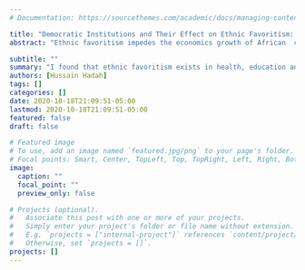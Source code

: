 ```yaml
---
# Documentation: https://sourcethemes.com/academic/docs/managing-content/

title: "Democratic Institutions and Their Effect on Ethnic Favoritism: Evidence from Sub Saharan Africa"
abstract: "Ethnic favoritism impedes the economics growth of African  country. This paper investigates the existence of ethnic favoritism in 21 sub-Saharan African countries. It also examines whether democratic institutions, through checks and balances, affect ethnic favoritism. Using the Demographic and Health surveys (DHS) from 21 African countries, and in line with the literature on ethnic favoritism, I found that ethnic favoritism exists in education, electrification, wealth, and infant mortality. I also found that democratic institutions curb ethnic favoritism."

subtitle: ""
summary: "I found that ethnic favoritism exists in health, education and wealth. I also found strong evidence suggesting that democratic institutions curb a leader's ability to favor their own ethnic group"
authors: [Hussain Hadah]
tags: []
categories: []
date: 2020-10-18T21:09:51-05:00
lastmod: 2020-10-18T21:09:51-05:00
featured: false
draft: false

# Featured image
# To use, add an image named `featured.jpg/png` to your page's folder.
# Focal points: Smart, Center, TopLeft, Top, TopRight, Left, Right, BottomLeft, Bottom, BottomRight.
image:
  caption: ""
  focal_point: ""
  preview_only: false

# Projects (optional).
#   Associate this post with one or more of your projects.
#   Simply enter your project's folder or file name without extension.
#   E.g. `projects = ["internal-project"]` references `content/project/deep-learning/index.md`.
#   Otherwise, set `projects = []`.
projects: []
---
```

